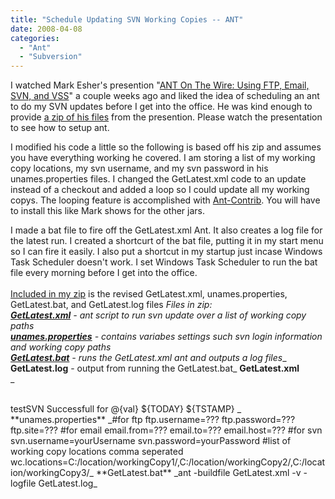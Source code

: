 ```yaml
---
title: "Schedule Updating SVN Working Copies -- ANT"
date: 2008-04-08
categories: 
  - "Ant"
  - "Subversion"
---
```


I watched Mark Esher's presention "[ANT On The Wire: Using FTP, Email, SVN, and VSS](http://experts.acrobat.com/p99499145/)" a couple weeks ago and liked the idea of scheduling an ant to do my SVN updates before I get into the office. He was kind enough to provide [a zip of his files](http://mxunit.org/doc/zip/CFMeetup_AntWired.zip) from the presention. Please watch the presentation to see how to setup ant.  
  
I modified his code a little so the following is based off his zip and assumes you have everything working he covered. I am storing a list of my working copy locations, my svn username, and my svn password in his unames.properties files. I changed the GetLatest.xml code to an update instead of a checkout and added a loop so I could update all my working copys. The looping feature is accomplished with [Ant-Contrib](http://ant-contrib.sourceforge.net/). You will have to install this like Mark shows for the other jars.  
  
I made a bat file to fire off the GetLatest.xml Ant. It also creates a log file for the latest run. I created a shortcurt of the bat file, putting it in my start menu so I can fire it easily. I also put a shortcut in my startup just incase Windows Task Scheduler doesn't work. I set Windows Task Scheduler to run the bat file every morning before I get into the office.  
[  
Included in my zip](http://mikehenke.com/machblog/uploads/enclosures/GetLatest.zip) is the revised GetLatest.xml, unames.properties, GetLatest.bat, and GetLatest.log files _Files in zip:  
**[GetLatest.xml](#GetLatest_XML)** \- ant script to run svn update over a list of working copy paths_  
_[**unames.properties**](#unames) - contains variabes settings such svn login information and working copy paths_  
_[**GetLatest.bat**](#GetLatest_bat) - runs the GetLatest.xml ant and outputs a log files__  
**GetLatest.log** - output from running the GetLatest.bat_ **GetLatest.xml**  
_<project name="Update SVN Working Copies -- ANT" default="updateSVN" basedir=".">  
<target name="init" depends="defTasks">  
<property name="unames.file" value="buildprops/unames.properties" />  
<!-- reads this properties file and adds all properties therein as ant properties -->  
<property file="${unames.file}" />  
</target>  
  
<target name="updateSVN" depends="init">  
<for list="${wc.locations}" param = "val">  
<sequential>  
<svn username="${svn.username}" password="${svn.password}">  
<update dir="@{val}" />  
</svn>  
<echo>testSVN Successfull for @{val}</echo>  
</sequential>  
</for>  
</target>  
  
<target name="defTasks">  
<!-- set the standard DSTAMP, TSTAMP, TODAY properties -->  
<tstamp />  
<echo>${TODAY} ${TSTAMP}</echo>  
<path id="project.classpath">  
<pathelement location="${ant.home}libsvnant.jar" />  
<pathelement location="${ant.home}libsvnClientAdapter.jar" />  
<pathelement location="${ant.home}libsvnjavahl.jar" />  
</path>  
  
<taskdef name="svn" classname="org.tigris.subversion.svnant.SvnTask" />  
  
<taskdef resource="net/sf/antcontrib/antlib.xml">  
<classpath>  
<pathelement location="${ant.home}libant-contrib-1.0b3.jar"/>  
</classpath>  
</taskdef>  
</target>  
</project>_ **unames.properties**  
_#for ftp  
ftp.username=???  
ftp.password=???  
ftp.site=???  
#for email  
email.from=???  
email.to=???  
email.host=???  
#for svn  
svn.username=yourUsername  
svn.password=yourPassword  
#list of working copy locations comma seperated  
wc.locations=C:/location/workingCopy1/,C:/location/workingCopy2/,C:/location/workingCopy3/_ **GetLatest.bat**  
_ant -buildfile GetLatest.xml -v -logfile GetLatest.log_

